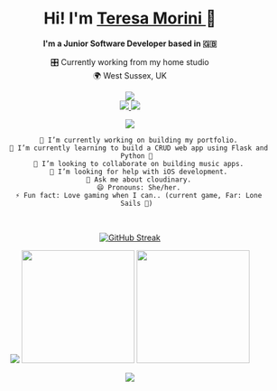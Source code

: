 <div align="center">
  <h1>
  Hi! I'm <a href="https://www.linkedin.com/in/teresamorini/">Teresa Morini
      </a></a> 👋
  </h1>
  
 **I'm a Junior Software Developer based in :uk:**
 <br>
 
 🎛 Currently working from my home studio<br>
 🌍 West Sussex, UK 




<center>
 <a href="https://tjmcodes.github.io" target="_blank">
        <img
          src="https://img.shields.io/badge/-@tjmcodes.github.io-magenta?style=flat&logo=Blackberry&logoColor=black">
      </a>
      <br>

 <a href="https://www.github.com/tjmcodes/" target="_blank">
        <img
          src="https://img.shields.io/badge/-@tjmcodes-junglegreen?style=flat&logo=GitHub&logoColor=black">
      </a>

 <a href="https://youtube.com/teresamorini">
    <img src="https://img.shields.io/youtube/channel/subscribers/UCZwzVpDT9XioSevj2pCHJgw?color=red&label=Teresa%20Morini&style=social">
  </a>
  
  ![](https://visitor-badge.glitch.me/badge?page_id=tjmcodes.tjmcodes)
 <br>
    
</center>
  
<div align="center">
  <ul>

     🔭 I’m currently working on building my portfolio.
     🌱 I’m currently learning to build a CRUD web app using Flask and Python 🐍
     👯 I’m looking to collaborate on building music apps.
     🤔 I’m looking for help with iOS development.
     💬 Ask me about cloudinary.
     😄 Pronouns: She/her.
     ⚡ Fun fact: Love gaming when I can.. (current game, Far: Lone Sails 🚂)

  </ul>
 </div>
<br>


<div>

[![GitHub Streak](https://github-readme-streak-stats.herokuapp.com/?user=tjmcodes&theme=vue-dark)](https://git.io/streak-stats)

<img src="https://activity-graph.herokuapp.com/graph?username=tjmcodes&theme=dracula)](https://github.com/tjmcodes/github-readme-activity-graph">
<img height="200em"  src="https://github-readme-stats.vercel.app/api?username=tjmcodes&count_private=true&show_icons=true&include_all_commits=true&theme=vue-dark&custom_title=Activity">

<img height="200em" src="https://github-readme-stats.vercel.app/api/top-langs/?username=tjmcodes&theme=vue-dark&custom_title=Languages&layout=compact)](https://github.com/tjmcodes/github-readme-stats">
 



  ![](https://visitor-badge.glitch.me/badge?page_id=tjmcodes.tjmcodes)

</div>
